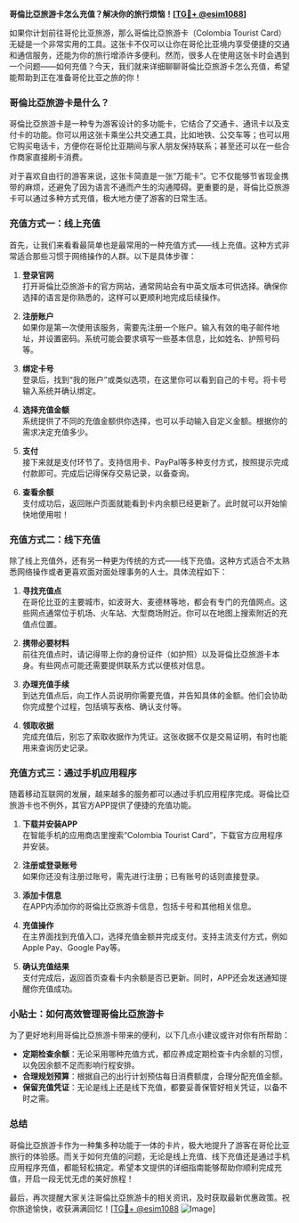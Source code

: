 **哥倫比亞旅游卡怎么充值？解决你的旅行烦恼！[[TG💪+ @esim1088](https://t.me/s/esim1088)]**

如果你计划前往哥伦比亚旅游，那么哥倫比亞旅游卡（Colombia Tourist Card）无疑是一个非常实用的工具。这张卡不仅可以让你在哥伦比亚境内享受便捷的交通和通信服务，还能为你的旅行增添许多便利。然而，很多人在使用这张卡时会遇到一个问题——如何充值？今天，我们就来详细聊聊哥倫比亞旅游卡怎么充值，希望能帮助到正在准备哥伦比亚之旅的你！

### 哥倫比亞旅游卡是什么？

哥倫比亞旅游卡是一种专为游客设计的多功能卡，它结合了交通卡、通讯卡以及支付卡的功能。你可以用这张卡乘坐公共交通工具，比如地铁、公交车等；也可以用它购买电话卡，方便你在哥伦比亚期间与家人朋友保持联系；甚至还可以在一些合作商家直接刷卡消费。

对于喜欢自由行的游客来说，这张卡简直是一张“万能卡”。它不仅能够节省现金携带的麻烦，还避免了因为语言不通而产生的沟通障碍。更重要的是，哥倫比亞旅游卡可以通过多种方式充值，极大地方便了游客的日常生活。

### 充值方式一：线上充值

首先，让我们来看看最简单也是最常用的一种充值方式——线上充值。这种方式非常适合那些习惯于网络操作的人群。以下是具体步骤：

1. **登录官网**  
   打开哥倫比亞旅游卡的官方网站，通常网站会有中英文版本可供选择。确保你选择的语言是你熟悉的，这样可以更顺利地完成后续操作。

2. **注册账户**  
   如果你是第一次使用该服务，需要先注册一个账户。输入有效的电子邮件地址，并设置密码。系统可能会要求填写一些基本信息，比如姓名、护照号码等。

3. **绑定卡号**  
   登录后，找到“我的账户”或类似选项，在这里你可以看到自己的卡号。将卡号输入系统并确认绑定。

4. **选择充值金额**  
   系统提供了不同的充值金额供你选择，也可以手动输入自定义金额。根据你的需求决定充值多少。

5. **支付**  
   接下来就是支付环节了。支持信用卡、PayPal等多种支付方式，按照提示完成付款即可。完成后记得保存交易记录，以备查询。

6. **查看余额**  
   支付成功后，返回账户页面就能看到卡内余额已经更新了。此时就可以开始愉快地使用啦！

### 充值方式二：线下充值

除了线上充值外，还有另一种更为传统的方式——线下充值。这种方式适合不太熟悉网络操作或者更喜欢面对面处理事务的人士。具体流程如下：

1. **寻找充值点**  
   在哥伦比亚的主要城市，如波哥大、麦德林等地，都会有专门的充值网点。这些网点通常位于机场、火车站、大型商场附近。你可以在地图上搜索附近的充值点位置。

2. **携带必要材料**  
   前往充值点时，请记得带上你的身份证件（如护照）以及哥倫比亞旅游卡本身。有些网点可能还需要提供联系方式以便核对信息。

3. **办理充值手续**  
   到达充值点后，向工作人员说明你需要充值，并告知具体的金额。他们会协助你完成整个过程，包括填写表格、确认支付等。

4. **领取收据**  
   完成充值后，别忘了索取收据作为凭证。这张收据不仅是交易证明，有时也能用来查询历史记录。

### 充值方式三：通过手机应用程序

随着移动互联网的发展，越来越多的服务都可以通过手机应用程序完成。哥倫比亞旅游卡也不例外，其官方APP提供了便捷的充值功能。

1. **下载并安装APP**  
   在智能手机的应用商店里搜索“Colombia Tourist Card”，下载官方应用程序并安装。

2. **注册或登录账号**  
   如果你还没有注册过账号，需先进行注册；已有账号的话则直接登录。

3. **添加卡信息**  
   在APP内添加你的哥倫比亞旅游卡信息，包括卡号和其他相关信息。

4. **充值操作**  
   在主界面找到充值入口，选择充值金额并完成支付。支持主流支付方式，例如Apple Pay、Google Pay等。

5. **确认充值结果**  
   支付完成后，返回首页查看卡内余额是否已更新。同时，APP还会发送通知提醒你充值成功。

### 小贴士：如何高效管理哥倫比亞旅游卡

为了更好地利用哥倫比亞旅游卡带来的便利，以下几点小建议或许对你有所帮助：

- **定期检查余额**：无论采用哪种充值方式，都应养成定期检查卡内余额的习惯，以免因余额不足而影响行程安排。
- **合理规划预算**：根据自己的出行计划预估每日消费额度，合理分配充值金额。
- **保留充值凭证**：无论是线上还是线下充值，都要妥善保管好相关凭证，以备不时之需。

### 总结

哥倫比亞旅游卡作为一种集多种功能于一体的卡片，极大地提升了游客在哥伦比亚旅行的体验感。而关于如何充值的问题，无论是线上充值、线下充值还是通过手机应用程序充值，都能轻松搞定。希望本文提供的详细指南能够帮助你顺利完成充值，开启一段无忧无虑的美好旅程！

最后，再次提醒大家关注哥倫比亞旅游卡的相关资讯，及时获取最新优惠政策。祝你旅途愉快，收获满满回忆！[[TG💪+ @esim1088](https://t.me/s/esim1088) ![Image](https://i.postimg.cc/4NQfJmqS/Snipaste-2025-05-13-00-14-12.png)]